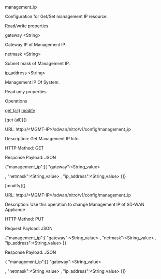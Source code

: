 management\_ip

Configuration for Get/Set management IP resource.

Read/write properties

gateway &lt;String&gt;

Gateway IP of Management IP.

netmask &lt;String&gt;

Subnet mask of Management IP.

ip\_address &lt;String&gt;

Management IP Of System.

Read only properties

Operations

[get (all)](#get_all) [modify](#modify)

[get (all)]{}

URL: http://&lt;MGMT-IP&gt;/sdwan/nitro/v1/config/management\_ip

Description: Get Management IP Info.

HTTP Method: GET

Response Payload: JSON

{"management\_ip":\[{ "gateway":&lt;String\_value&gt;

, "netmask":&lt;String\_value&gt; , "ip\_address":&lt;String\_value&gt; }\]}

[modify]{}

URL: http://&lt;MGMT-IP&gt;/sdwan/nitro/v1/config/management\_ip

Description: Use this operation to change Management IP of SD-WAN Appliance

HTTP Method: PUT

Request Payload: JSON

{"management\_ip":{ "gateway":&lt;String\_value&gt; , "netmask":&lt;String\_value&gt; , "ip\_address":&lt;String\_value&gt; }}

Response Payload: JSON

{ "management\_ip":\[{ "gateway":&lt;String\_value&gt;

, "netmask":&lt;String\_value&gt; , "ip\_address":&lt;String\_value&gt; }\]}
